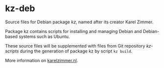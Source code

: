 # kz-deb

Source files for Debian package *kz*, named after its creator Karel Zimmer.

Package kz contains scripts for installing and managing Debian and Debian-based systems such as Ubuntu.

These source files will be supplemented with files from Git repository
*kz-scripts* during the generation of package kz by script `kz build`.

More information on [karelzimmer.nl](https://karelzimmer.nl).
